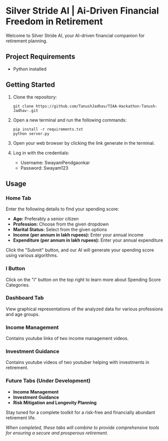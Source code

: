 # Silver Stride AI | Ai-Driven Financial Freedom in Retirement

Welcome to Silver Stride AI, your AI-driven financial companion for retirement planning.

## Project Requirements
- Python installed

## Getting Started
1. Clone the repository:
   ```
   git clone https://github.com/TanushJadhav/TIAA-Hackathon-Tanush-Jadhav-.git
   ```

2. Open a new terminal and run the following commands:
   ```
   pip install -r requirements.txt
   python server.py
   ```

3. Open your web browser by clicking the link generate in the terminal.

4. Log in with the credentials:
   - Username: SwayamPendgaonkar
   - Password: Swayam123

## Usage

### Home Tab
Enter the following details to find your spending score:
- **Age:** Preferably a senior citizen
- **Profession:** Choose from the given dropdown
- **Marital Status:** Select from the given options
- **Income (per annum in lakh rupees):** Enter your annual income
- **Expenditure (per annum in lakh rupees):** Enter your annual expenditure

Click the "Submit" button, and our AI will generate your spending score using various algorithms.

### I Button
Click on the "i" button on the top right to learn more about Spending Score Categories.

### Dashboard Tab
View graphical representations of the analyzed data for various professions and age groups.

### Income Management
Contains youtube links of two income management videos.

### Investment Guidance
Contains youtube videos of two youtuber helping with investments in retirement.

### Future Tabs (Under Development)
- **Income Management**
- **Investment Guidance**
- **Risk Mitigation and Longevity Planning**

Stay tuned for a complete toolkit for a risk-free and financially abundant retirement life.

*When completed, these tabs will combine to provide comprehensive tools for ensuring a secure and prosperous retirement.*
